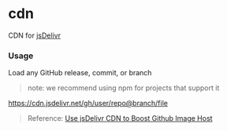 # cdn
CDN for [jsDelivr](https://www.jsdelivr.com/)

### Usage
Load any GitHub release, commit, or branch

> note: we recommend using npm for projects that support it

https://cdn.jsdelivr.net/gh/user/repo@branch/file

> Reference: [Use jsDelivr CDN to Boost Github Image Host](https://zhuanlan.zhihu.com/p/138582151)


